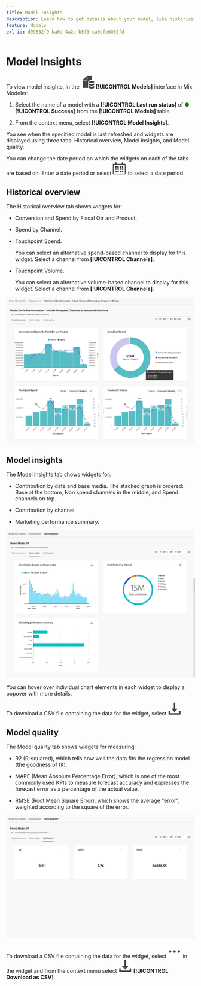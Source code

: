 ```yaml
---
title: Model Insights
description: Learn how to get details about your model, like historical overview, model insights, and model quality in Mix Modeler.
feature: Models
exl-id: d99852f9-ba0d-4a2e-b5f3-ca0efe6002fd
---
```

# Model Insights

To view model insights, in the ![Models](../assets/icons/FileData.svg) **[!UICONTROL Models]** interface in Mix Modeler:

1. Select the name of a model with a **[!UICONTROL Last run status]** of <span style="color:green">●</span> **[!UICONTROL Success]** from the **[!UICONTROL Models]** table.
   
1. From the context menu, select **[!UICONTROL Model Insights]**.

You see when the specified model is last refreshed and widgets are displayed using three tabs: Historical overview, Model insights, and Model quality.

You can change the date period on which the widgets on each of the tabs are based on. Enter a date period or select ![Calendar](../assets/icons/Calendar.svg) to select a date period.


## Historical overview

The Historical overview tab shows widgets for:

* Conversion and Spend by Fiscal Qtr and Product.
  
* Spend by Channel.

* Touchpoint Spend.

  You can select an alternative spend-based channel to display for this widget. Select a channel from **[!UICONTROL Channels]**.

* Touchpoint Volume.

    You can select an alternative volume-based channel to display for this widget. Select a channel from **[!UICONTROL Channels]**.

![Model - Historical overview](../assets/model-historical-overview.png)

## Model insights

The Model insights tab shows widgets for:

* Contribution by date and base media. The stacked graph is ordered: Base at the bottom, Non spend channels in the middle, and Spend channels on top.

* Contribution by channel.

* Marketing performance summary.

![Model - Model insights](../assets/model-model-insights.png)

You can hover over individual chart elements in each widget to display a popover with more details.

To download a CSV file containing the data for the widget, select ![Download](../assets/icons/Download.svg).




## Model quality

The Model quality tab shows widgets for measuring:

* R2 (R-squared), which tells how well the data fits the regression model (the goodness of fit).

* MAPE (Mean Absolute Percentage Error), which is one of the most commonly used KPIs to measure forecast accuracy and expresses the forecast error as a percentage of the actual value.

* RMSE (Root Mean Square Error): which shows the average "error", weighted according to the square of the error.

![Model quality](../assets/model-quality.png)

To download a CSV file containing the data for the widget, select ![More](../assets/icons/More.svg) in the widget and from the context menu select ![Download](../assets/icons/Download.svg) **[!UICONTROL Download as CSV]**.
